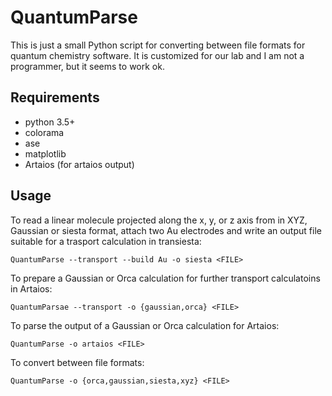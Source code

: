 # QuantumParse

This is just a small Python script for converting between file formats for quantum chemistry software. 
It is customized for our lab and I am not a programmer, but it seems to work ok.

## Requirements
- python 3.5+
- colorama
- ase
- matplotlib
- Artaios (for artaios output)

## Usage

To read a linear molecule projected along the x, y, or z axis from <FILE> in XYZ, Gaussian or siesta format, attach
two Au electrodes and write an output file suitable for a trasport calculation in transiesta:
```
QuantumParse --transport --build Au -o siesta <FILE>
```

To prepare a Gaussian or Orca calculation for further transport calculatoins in Artaios:
```
QuantumParsae --transport -o {gaussian,orca} <FILE>
```

To parse the output of a Gaussian or Orca calculation for Artaios:
```
QuantumParse -o artaios <FILE>
```

To convert between file formats:
```
QuantumParse -o {orca,gaussian,siesta,xyz} <FILE>

